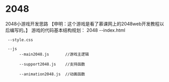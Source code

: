 2048
====

2048小游戏开发思路
【申明：这个游戏是看了慕课网上的2048web开发教程以后编写的。】
游戏的代码基本结构规划：
2048 
     --index.html

     --style.css
    
     --js  
          --main2048.js       //游戏主逻辑
    
          --support2048.js    //支持函数
         
          --animation2048.js  //动画函数
        
        

